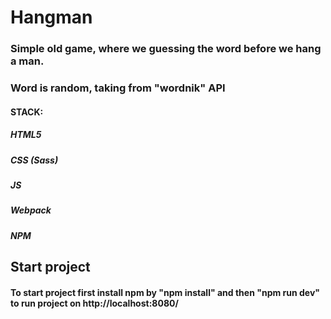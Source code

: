 # Hangman

### Simple old game, where we guessing the word before we hang a man. 
### Word is random, taking from "wordnik" API

#### STACK:
##### HTML5
##### CSS (Sass)
##### JS 
##### Webpack
##### NPM


## Start project

#### To start project first install npm by "npm install" and then "npm run dev" to run project on http://localhost:8080/